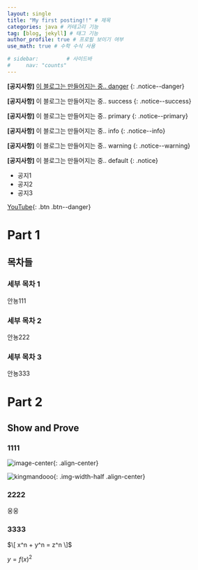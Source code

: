 ```yaml
---
layout: single
title: "My first posting!!" # 제목
categories: java # 카테고리 기능
tag: [blog, jekyll] # 태그 기능
author_profile: true # 프로필 보이기 여부
use_math: true # 수학 수식 사용

# sidebar:         # 사이드바
#     nav: "counts"
---
```


<!-- 베너형식 공지사항 -->
**[공지사항]** [이 블로그는 만들어지는 중.. danger](https://kingmandooo.github.io/minimal-mistakes/docs/quick-start-guide/)
{: .notice--danger}  

**[공지사항]** 이 블로그는 만들어지는 중.. success
{: .notice--success}  

**[공지사항]** 이 블로그는 만들어지는 중.. primary
{: .notice--primary}  

**[공지사항]** 이 블로그는 만들어지는 중.. info
{: .notice--info}  

**[공지사항]** 이 블로그는 만들어지는 중.. warning
{: .notice--warning}  

**[공지사항]** 이 블로그는 만들어지는 중.. default
{: .notice}

<!-- div로 감싸서 리스트로 만든 공지 -->
<div class="notice--success">  
    <ul>
        <li>공지1</li>
        <li>공지2</li>
        <li>공지3</li>
    </ul> 
</div>

<!-- [Text](#link){: .btn .btn--danger}   버튼 추가하기 링크 칸에 링크 써놓기 -->
[YouTube](https://youtube.com){: .btn .btn--danger}

# Part 1

## 목차들

### 세부 목차 1

안뇽111

### 세부 목차 2

안뇽222

### 세부 목차 3

안뇽333

# Part 2

## Show and Prove

### 1111
![image-center](/assets/images/kingmandooo.png){: .align-center}

<!-- 이미지 크기 조정 (가운데 정렬까지 추가) //  .align-left, .align-right 기능 또한 있음-->
![kingmandooo](/assets/images/kingmandooo.png){: .img-width-half .align-center}  

### 2222 

웅웅

### 3333

$\[ x^n + y^n = z^n \]$

$y = f(x)^2$